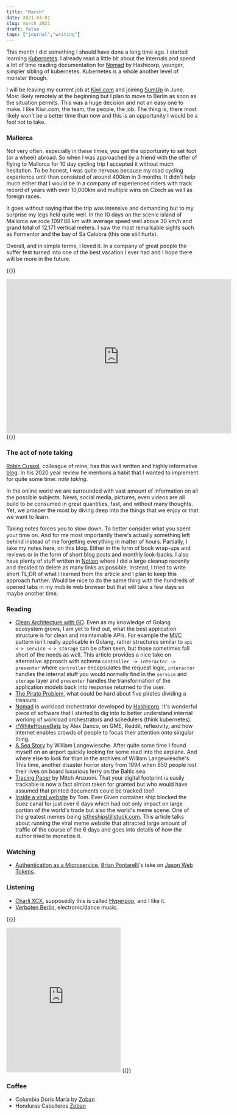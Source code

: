 ```yaml
---
title: "March"
date: 2021-04-01
slug: march_2021
draft: false
tags: ["journal","writing"]
---
```


This month I did something I should have done a long time ago. I started learning
[Kubernetes](https://github.com/tpope/vim-surround). I already read a little bit about
the internals and spend a lot of time reading documentation for [Nomad](https://github.com/hashicorp/nomad)
by Hashicorp, younger, simpler sibling of kubernetes. Kubernetes is a whole another
level of monster though.

I will be leaving
my current job at [Kiwi.com](https://kiwi.com) and joining [SumUp](https://sumup.com/)
in June. Most likely remotely at the beginning but I plan to move to Berlin as soon
as the situation permits. This was a huge decision and not an easy one to make.
I like Kiwi.com, the team, the people, the job. The thing is, there most likely won't
be a better time than now and this is an opportunity I would be a fool not to take.

### Mallorca

Not very often, especially in these times, you get the opportunity to set foot
(or a wheel) abroad. So when I was approached by a friend with the offer of
flying to Mallorca for 10 day cycling trip I accepted it without much hesitation.
To be honest, I was quite nervous because my road cycling experience until than
consisted of around 400km in 3 months. It didn't help much either that I would
be in a company of experienced riders with track record of years with over 10,000km
and multiple wins on Czech as well as foreign races.

It goes without saying that the trip was intensive and demanding but to my surprise
my legs held quite well. In the 10 days on the scenic island of Mallorca we rode
1097.86 km with average speed well above 30 km/h and grand total of 12,171
vertical meters. I saw the most remarkable sights such as Formentor and the bay
of Sa Calobra (this one still hurts).

Overall, and in simple terms, I loved it. In a company of great people the
suffer fest turned into one of the best vacation I ever had and I hope
there will be more in the future.

{{<rawhtml>}}
<iframe height='405' width='590' frameborder='0' allowtransparency='true' scrolling='no' src='https://www.strava.com/activities/5020520378/embed/59e575935634d96cfc9dc781ff90b4cd5c0e13e0'></iframe>
{{</rawhtml>}}

### The act of note taking

[Robin Cussol](https://www.robincussol.com/), colleague of mine, has this well written
and highly informative [blog](https://www.robincussol.com/).
In his 2020 year review he mentions a habit that I wanted to implement
for quite some time: _note taking_.

In the online world we are surrounded with vast amount of information on
all the possible subjects. News, social media, pictures, even videos are all
build to be consumed in great quantities, fast, and without many thoughts.
Yet, we prosper the most by diving deep into the things that we enjoy or
that we want to learn.

Taking notes forces you to slow down. To better consider what you spent
your time on. And for me most importantly there's actually something
left behind instead of me forgetting everything in matter of hours.
Partially, I take my notes here, on this blog. Either in the form
of book wrap-ups and reviews or in the form of short blog posts and
monthly look-backs. I also have plenty of stuff written in [Notion](https://www.notion.so/)
where I did a large cleanup recently and decided to delete as many
links as possible. Instead, I tried to write short TL;DR of what I learned
from the article and I plan to keep this approach further.
Would be nice to do the same thing with the hundreds of opened
tabs in my mobile web browser but that will take a few days
so maybe another time.

### Reading

* [Clean Architecture with GO](https://manakuro.medium.com/clean-architecture-with-go-bce409427d31).
  Even as my knowledge of Golang ecosystem grows, I am yet to find out, what the best application structure
  is for clean and maintainable APIs. For example the [MVC](https://en.wikipedia.org/wiki/Model%E2%80%93view%E2%80%93controller)
  pattern isn't really applicable in Golang, rather structures similar to `api <-> service <-> storage`
  can be often seen, but those sometimes fall short of the needs as well. This article
  provides a nice take on alternative approach with schema `controller -> interactor -> presenter`
  where `controller` encapsulates the request logic, `interactor` handles the internal
  stuff you would normally find in the `service` and `storage` layer and `presenter`
  handles the transformation of the application models back into response returned
  to the user.
* [The Pirate Problem](https://alexdanco.com/2021/02/02/the-pirate-problem/), what could
  be hard about five pirates dividing a treasure.
* [Nomad](https://github.com/hashicorp/nomad/) is workload orchestrator developed
  by [Hashicorp](https://learn.hashicorp.com/). It's wonderful piece of software
  that I started to dig into to better understand internal working of workload
  orchestrators and schedulers (think kubernetes).
* [r/WhiteHouseBets](https://alexdanco.com/2021/01/28/r-whitehousebets/) by Alex Danco,
  on GME, Reddit, reflexivity, and how internet enables crowds of people to focus their
  attention onto singular thing.
* [A Sea Story](https://www.theatlantic.com/magazine/archive/2004/05/a-sea-story/302940/)
  by William Langewiesche. After quite some time I found myself on an airport quickly
  looking for some read into the airplane. And where else to look for than in the
  archives of William Langewiesche's. This time, another disaster horror story from
  1994 when 850 people lost their lives on board luxurious ferry on the Baltic sea.
* [Tracing Paper](https://logicmag.io/security/tracing-paper/) by Mitch Anzuoni.
  That your digital footprint is easily trackable is now a fact almost taken for granted
  but who would have assumed that printed documents could be tracked too?
* [Inside a viral website](https://notfunatparties.substack.com/p/inside-a-viral-website) by Tom.
  Ever Given container ship blocked the Suez canal for just over 6 days which had not
  only impact on large portion of the world's trade but also the world's meme scene.
  One of the greatest memes being [istheshipstillstuck.com](http://istheshipstillstuck.com).
  This article talks about running the viral meme website that attracted large amount
  of traffic of the course of the 6 days and goes into details of how the author tried
  to monetize it.

### Watching

* [Authentication as a Microservice](https://www.youtube.com/watch?v=SLc3cTlypwM),
  [Brian Pontarelli](https://twitter.com/bpontarelli)'s take on [Jason Web Tokens](https://jwt.io/).

### Listening

* [Charli XCX](https://open.spotify.com/artist/25uiPmTg16RbhZWAqwLBy5?si=FaN5C-J1SIe5P0zax6Uf4g),
  supposedly this is called [Hyperpop](https://en.wikipedia.org/wiki/Hyperpop), and I like it.
* [Verboten Berlin](https://open.spotify.com/artist/6RNhl0w2Lfem0Xjy3l0LKX?si=14MnN3y6SbWv2I6fmQB9gQ),
  electronic/dance music.

{{<rawhtml>}}
<iframe src="https://open.spotify.com/embed/track/0fz8uK5GuDnpWVuay7BWKw" width="300" height="380" frameborder="0" allowtransparency="true" allow="encrypted-media"></iframe>
{{</rawhtml>}}

### Coffee

* Columbia Doris María by [Zoban](https://prazirnazoban.cz/)
* Honduras Caballeros [Zoban](https://prazirnazoban.cz/)

